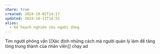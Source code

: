 ```yaml
---
share: true
created: 2024-10-02T14:17
updated: 2024-10-11T14:53
alias:
  - Kế hoạch nghiên cứu người dùng
---
```

Tìm người phỏng vấn
[[Xác định những cách mà người quản lý làm để tăng lòng trung thành của nhân viên]]
chạy ad